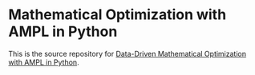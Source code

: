 # Mathematical Optimization with AMPL in Python

This is the source repository for [Data-Driven Mathematical Optimization with AMPL in Python](https://mo-book.ampl.com).
